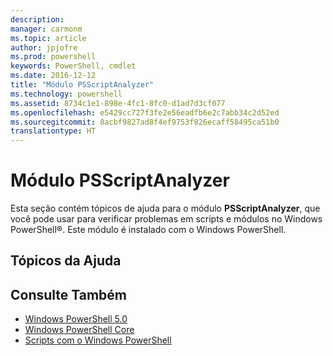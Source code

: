 ```yaml
---
description: 
manager: carmonm
ms.topic: article
author: jpjofre
ms.prod: powershell
keywords: PowerShell, cmdlet
ms.date: 2016-12-12
title: "Módulo PSScriptAnalyzer"
ms.technology: powershell
ms.assetid: 8734c1e1-898e-4fc1-8fc0-d1ad7d3cf077
ms.openlocfilehash: e5429cc727f3fe2e56eadfb6e2c7abb34c2d52ed
ms.sourcegitcommit: 8acbf9827ad8f4ef9753f826ecaff58495ca51b0
translationtype: HT
---
```

# <a name="psscriptanalyzer-module"></a>Módulo PSScriptAnalyzer
Esta seção contém tópicos de ajuda para o módulo **PSScriptAnalyzer**, que você pode usar para verificar problemas em scripts e módulos no Windows PowerShell®. Este módulo é instalado com o Windows PowerShell.

## <a name="help-topics"></a>Tópicos da Ajuda

## <a name="see-also"></a>Consulte Também
- [Windows PowerShell 5.0](Windows-PowerShell-5.0.md)
- [Windows PowerShell Core](https://technet.microsoft.com/en-us/library/4b75f1e4-f327-48f3-92ab-bf5435094d41)
- [Scripts com o Windows PowerShell](../../getting-started/fundamental/Scripting-with-Windows-PowerShell.md)

